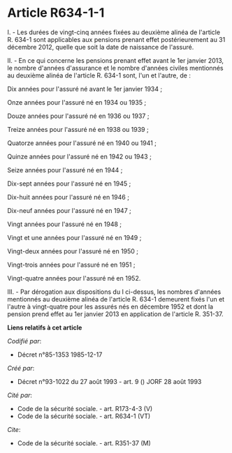 # Article R634-1-1

I. - Les durées de vingt-cinq années fixées au deuxième alinéa de l'article R. 634-1 sont applicables aux pensions prenant
effet postérieurement au 31 décembre 2012, quelle que soit la date de naissance de l'assuré.

II. - En ce qui concerne les pensions prenant effet avant le 1er janvier 2013, le nombre d'années d'assurance et le nombre
d'années civiles mentionnés au deuxième alinéa de l'article R. 634-1 sont, l'un et l'autre, de :

Dix années pour l'assuré né avant le 1er janvier 1934 ;

Onze années pour l'assuré né en 1934 ou 1935 ;

Douze années pour l'assuré né en 1936 ou 1937 ;

Treize années pour l'assuré né en 1938 ou 1939 ;

Quatorze années pour l'assuré né en 1940 ou 1941 ;

Quinze années pour l'assuré né en 1942 ou 1943 ;

Seize années pour l'assuré né en 1944 ;

Dix-sept années pour l'assuré né en 1945 ;

Dix-huit années pour l'assuré né en 1946 ;

Dix-neuf années pour l'assuré né en 1947 ;

Vingt années pour l'assuré né en 1948 ;

Vingt et une années pour l'assuré né en 1949 ;

Vingt-deux années pour l'assuré né en 1950 ;

Vingt-trois années pour l'assuré né en 1951 ;

Vingt-quatre années pour l'assuré né en 1952.

III. - Par dérogation aux dispositions du I ci-dessus, les nombres d'années mentionnés au deuxième alinéa de l'article R.
634-1 demeurent fixés l'un et l'autre à vingt-quatre pour les assurés nés en décembre 1952 et dont la pension prend effet au
1er janvier 2013 en application de l'article R. 351-37.

**Liens relatifs à cet article**

_Codifié par_:

  - Décret n°85-1353 1985-12-17

_Créé par_:

  - Décret n°93-1022 du 27 août 1993 - art. 9 () JORF 28 août 1993

_Cité par_:

  - Code de la sécurité sociale. - art. R173-4-3 (V)
  - Code de la sécurité sociale. - art. R634-1 (VT)

_Cite_:

  - Code de la sécurité sociale. - art. R351-37 (M)
